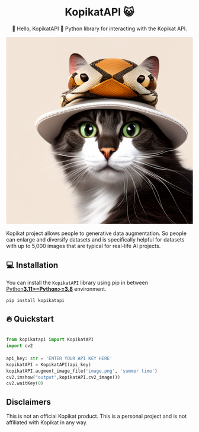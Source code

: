 
<h1 align="center">KopikatAPI 😺</h1>

<p align="center">👋 Hello, KopikatAPI 🐍 Python library for interacting with the Kopikat API. </p>

<p align="center">
  <a href="https://github.com/onuralpszr/kopikatAPI"><img src="https://raw.githubusercontent.com/onuralpszr/kopikatAPI/main/logo/kopikatAPI_Logo.png" alt="KopikatAPI"></a>
</p>

Kopikat project allows people to generative data augmentation. So people can enlarge and diversify datasets and is specifically helpful for datasets with up to 5,000 images that are typical for real-life AI projects.

## 💻 Installation

You can install the `KopikatAPI` library using pip in between [Python**3.11>=Python>=3.8**](https://www.python.org/) environment.

```bash
pip install kopikatapi
```

## 🔥 Quickstart

```python

from kopikatapi import KopikatAPI
import cv2

api_key: str = 'ENTER YOUR API KEY HERE'
kopikatAPI = KopikatAPI(api_key)
kopikatAPI.augment_image_file('image.png', 'summer time')
cv2.imshow("output",kopikatAPI.cv2_image())
cv2.waitKey(0)

```


## Disclaimers
This is not an official Kopikat product. This is a personal project and is not affiliated with Kopikat in any way.
